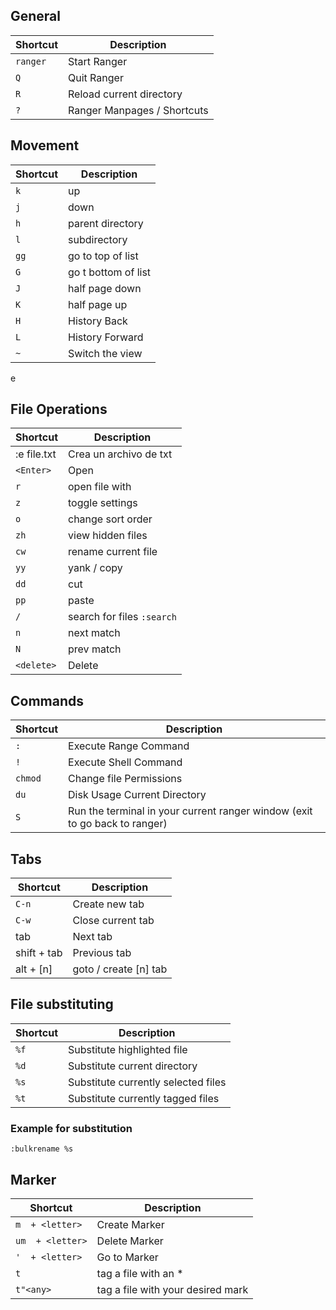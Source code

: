 ## General
| Shortcut | Description                 |
| -------- | --------------------------- |
| `ranger` | Start Ranger                |
| `Q`      | Quit Ranger                 |
| `R`      | Reload current directory    |
| `?`      | Ranger Manpages / Shortcuts |

## Movement
Shortcut | Description 
---|---
`k` | up
`j` | down
`h` | parent directory
`l`| subdirectory
`gg` | go to top of list
`G` | go t bottom of list
`J` | half page down
`K` | half page up
`H` | History Back
`L` | History Forward
`~` | Switch the view
e

## File Operations
| Shortcut    | Description                |
| ----------- | -------------------------- |
| :e file.txt | Crea un archivo de txt     |
| `<Enter>`   | Open                       |
| `r`         | open file with             |
| `z`         | toggle settings            |
| `o`         | change sort order          |
| `zh`        | view hidden files          |
| `cw`        | rename current file        |
| `yy`        | yank / copy                |
| `dd`        | cut                        |
| `pp`        | paste                      |
| `/`         | search for files `:search` |
| `n`         | next match                 |
| `N`         | prev match                 |
| `<delete>`  | Delete                     |

  
## Commands
Shortcut | Description 
---|---
`:` | Execute Range Command
`!` | Execute Shell Command
`chmod` | Change file Permissions
`du` | Disk Usage Current Directory
`S` | Run the terminal in your current ranger window (exit to go back to ranger)

## Tabs
Shortcut | Description 
---|---
`C-n` | Create new tab
`C-w` | Close current tab
tab | Next tab
shift + tab | Previous tab
alt + [n] | goto / create [n] tab

## File substituting
Shortcut | Description 
---|---
`%f` | Substitute highlighted file
`%d` | Substitute current directory
`%s` | Substitute currently selected files
`%t` | Substitute currently tagged files

### Example for substitution
`:bulkrename %s`

## Marker
Shortcut | Description 
---|---
`m  + <letter>` | Create Marker
`um  + <letter>` | Delete Marker
`'  + <letter>` | Go to Marker
`t` | tag a file with an *
`t"<any>` | tag a file with your desired mark
